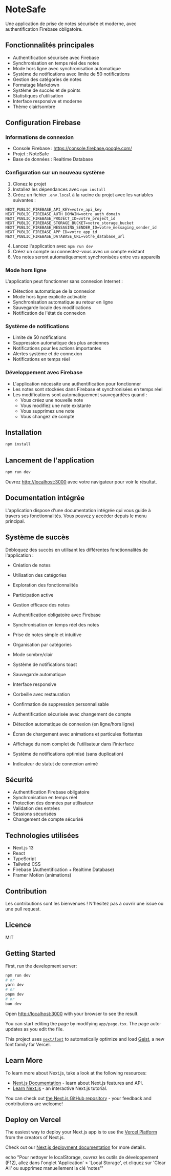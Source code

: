 # NoteSafe

Une application de prise de notes sécurisée et moderne, avec authentification Firebase obligatoire.

## Fonctionnalités principales

- Authentification sécurisée avec Firebase
- Synchronisation en temps réel des notes
- Mode hors ligne avec synchronisation automatique
- Système de notifications avec limite de 50 notifications
- Gestion des catégories de notes
- Formatage Markdown
- Système de succès et de points
- Statistiques d'utilisation
- Interface responsive et moderne
- Thème clair/sombre

## Configuration Firebase

### Informations de connexion
- Console Firebase : https://console.firebase.google.com/
- Projet : NoteSafe
- Base de données : Realtime Database

### Configuration sur un nouveau système
1. Clonez le projet
2. Installez les dépendances avec `npm install`
3. Créez un fichier `.env.local` à la racine du projet avec les variables suivantes :
```env
NEXT_PUBLIC_FIREBASE_API_KEY=votre_api_key
NEXT_PUBLIC_FIREBASE_AUTH_DOMAIN=votre_auth_domain
NEXT_PUBLIC_FIREBASE_PROJECT_ID=votre_project_id
NEXT_PUBLIC_FIREBASE_STORAGE_BUCKET=votre_storage_bucket
NEXT_PUBLIC_FIREBASE_MESSAGING_SENDER_ID=votre_messaging_sender_id
NEXT_PUBLIC_FIREBASE_APP_ID=votre_app_id
NEXT_PUBLIC_FIREBASE_DATABASE_URL=votre_database_url
```
4. Lancez l'application avec `npm run dev`
5. Créez un compte ou connectez-vous avec un compte existant
6. Vos notes seront automatiquement synchronisées entre vos appareils

### Mode hors ligne
L'application peut fonctionner sans connexion Internet :
- Détection automatique de la connexion
- Mode hors ligne explicite activable
- Synchronisation automatique au retour en ligne
- Sauvegarde locale des modifications
- Notification de l'état de connexion

### Système de notifications
- Limite de 50 notifications
- Suppression automatique des plus anciennes
- Notifications pour les actions importantes
- Alertes système et de connexion
- Notifications en temps réel

### Développement avec Firebase
- L'application nécessite une authentification pour fonctionner
- Les notes sont stockées dans Firebase et synchronisées en temps réel
- Les modifications sont automatiquement sauvegardées quand :
  - Vous créez une nouvelle note
  - Vous modifiez une note existante
  - Vous supprimez une note
  - Vous changez de compte

## Installation

```bash
npm install
```

## Lancement de l'application

```bash
npm run dev
```

Ouvrez [http://localhost:3000](http://localhost:3000) avec votre navigateur pour voir le résultat.

## Documentation intégrée

L'application dispose d'une documentation intégrée qui vous guide à travers ses fonctionnalités. Vous pouvez y accéder depuis le menu principal.

## Système de succès

Débloquez des succès en utilisant les différentes fonctionnalités de l'application :
- Création de notes
- Utilisation des catégories
- Exploration des fonctionnalités
- Participation active
- Gestion efficace des notes

- Authentification obligatoire avec Firebase
- Synchronisation en temps réel des notes
- Prise de notes simple et intuitive
- Organisation par catégories
- Mode sombre/clair
- Système de notifications toast
- Sauvegarde automatique
- Interface responsive
- Corbeille avec restauration
- Confirmation de suppression personnalisable
- Authentification sécurisée avec changement de compte
- Détection automatique de connexion (en ligne/hors ligne)
- Écran de chargement avec animations et particules flottantes
- Affichage du nom complet de l'utilisateur dans l'interface
- Système de notifications optimisé (sans duplication)
- Indicateur de statut de connexion animé

## Sécurité

- Authentification Firebase obligatoire
- Synchronisation en temps réel
- Protection des données par utilisateur
- Validation des entrées
- Sessions sécurisées
- Changement de compte sécurisé

## Technologies utilisées

- Next.js 13
- React
- TypeScript
- Tailwind CSS
- Firebase (Authentification + Realtime Database)
- Framer Motion (animations)

## Contribution

Les contributions sont les bienvenues ! N'hésitez pas à ouvrir une issue ou une pull request.

## Licence

MIT

## Getting Started

First, run the development server:

```bash
npm run dev
# or
yarn dev
# or
pnpm dev
# or
bun dev
```

Open [http://localhost:3000](http://localhost:3000) with your browser to see the result.

You can start editing the page by modifying `app/page.tsx`. The page auto-updates as you edit the file.

This project uses [`next/font`](https://nextjs.org/docs/app/building-your-application/optimizing/fonts) to automatically optimize and load [Geist](https://vercel.com/font), a new font family for Vercel.

## Learn More

To learn more about Next.js, take a look at the following resources:

- [Next.js Documentation](https://nextjs.org/docs) - learn about Next.js features and API.
- [Learn Next.js](https://nextjs.org/learn) - an interactive Next.js tutorial.

You can check out [the Next.js GitHub repository](https://github.com/vercel/next.js) - your feedback and contributions are welcome!

## Deploy on Vercel

The easiest way to deploy your Next.js app is to use the [Vercel Platform](https://vercel.com/new?utm_medium=default-template&filter=next.js&utm_source=create-next-app&utm_campaign=create-next-app-readme) from the creators of Next.js.

Check out our [Next.js deployment documentation](https://nextjs.org/docs/app/building-your-application/deploying) for more details.


echo "Pour nettoyer le localStorage, ouvrez les outils de développement (F12), allez dans l'onglet 'Application' > 'Local Storage', et cliquez sur 'Clear All' ou supprimez manuellement la clé 'notes'"